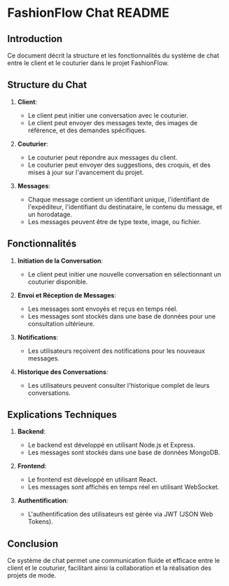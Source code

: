 # FashionFlow Chat README

## Introduction

Ce document décrit la structure et les fonctionnalités du système de chat entre le client et le couturier dans le projet FashionFlow.

## Structure du Chat

1. **Client**:
    - Le client peut initier une conversation avec le couturier.
    - Le client peut envoyer des messages texte, des images de référence, et des demandes spécifiques.

2. **Couturier**:
    - Le couturier peut répondre aux messages du client.
    - Le couturier peut envoyer des suggestions, des croquis, et des mises à jour sur l'avancement du projet.

3. **Messages**:
    - Chaque message contient un identifiant unique, l'identifiant de l'expéditeur, l'identifiant du destinataire, le contenu du message, et un horodatage.
    - Les messages peuvent être de type texte, image, ou fichier.

## Fonctionnalités

1. **Initiation de la Conversation**:
    - Le client peut initier une nouvelle conversation en sélectionnant un couturier disponible.

2. **Envoi et Réception de Messages**:
    - Les messages sont envoyés et reçus en temps réel.
    - Les messages sont stockés dans une base de données pour une consultation ultérieure.

3. **Notifications**:
    - Les utilisateurs reçoivent des notifications pour les nouveaux messages.

4. **Historique des Conversations**:
    - Les utilisateurs peuvent consulter l'historique complet de leurs conversations.

## Explications Techniques

1. **Backend**:
    - Le backend est développé en utilisant Node.js et Express.
    - Les messages sont stockés dans une base de données MongoDB.

2. **Frontend**:
    - Le frontend est développé en utilisant React.
    - Les messages sont affichés en temps réel en utilisant WebSocket.

3. **Authentification**:
    - L'authentification des utilisateurs est gérée via JWT (JSON Web Tokens).

## Conclusion

Ce système de chat permet une communication fluide et efficace entre le client et le couturier, facilitant ainsi la collaboration et la réalisation des projets de mode.
